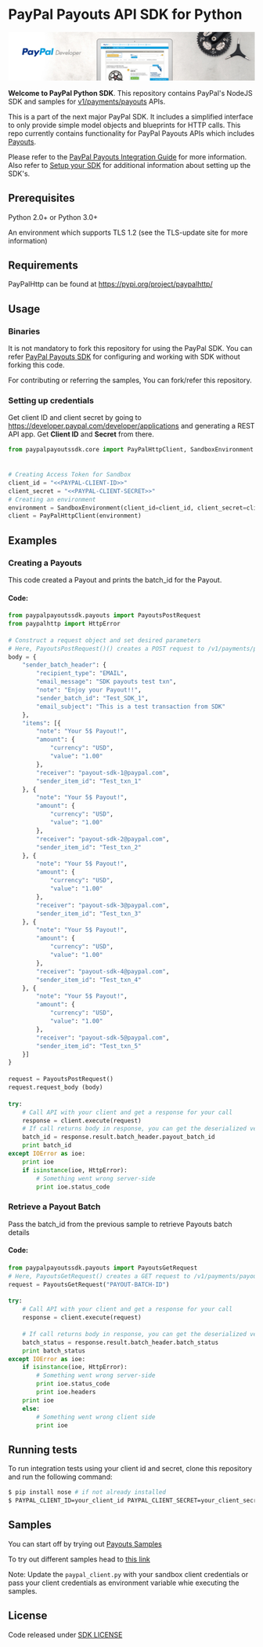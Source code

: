 # PayPal Payouts API SDK for Python

![PayPal Developer](homepage.jpg)

__Welcome to PayPal Python SDK__. This repository contains PayPal's NodeJS SDK and samples for [v1/payments/payouts](https://developer.paypal.com/docs/api/payments.payouts-batch/v1/) APIs.

This is a part of the next major PayPal SDK. It includes a simplified interface to only provide simple model objects and blueprints for HTTP calls. This repo currently contains functionality for PayPal Payouts APIs which includes [Payouts](https://developer.paypal.com/docs/api/payments.payouts-batch/v1/).

Please refer to the [PayPal Payouts Integration Guide](https://developer.paypal.com/docs/payouts/) for more information. Also refer to [Setup your SDK](https://developer.paypal.com/docs/payouts/reference/setup-sdk) for additional information about setting up the SDK's.

## Prerequisites

Python 2.0+ or Python 3.0+

An environment which supports TLS 1.2 (see the TLS-update site for more information)

## Requirements

PayPalHttp can be found at https://pypi.org/project/paypalhttp/

## Usage

### Binaries

It is not mandatory to fork this repository for using the PayPal SDK. You can refer [PayPal Payouts SDK](https://developer.paypal.com/docs/payouts/reference/setup-sdk/#install-the-sdk) for configuring and working with SDK without forking this code.

For contributing or referring the samples, You can fork/refer this repository. 

### Setting up credentials
Get client ID and client secret by going to https://developer.paypal.com/developer/applications and generating a REST API app. Get <b>Client ID</b> and <b>Secret</b> from there.

```python
from paypalpayoutssdk.core import PayPalHttpClient, SandboxEnvironment


# Creating Access Token for Sandbox
client_id = "<<PAYPAL-CLIENT-ID>>"
client_secret = "<<PAYPAL-CLIENT-SECRET>>"
# Creating an environment
environment = SandboxEnvironment(client_id=client_id, client_secret=client_secret)
client = PayPalHttpClient(environment)
```

## Examples

### Creating a Payouts
This code created a Payout and prints the batch_id for the Payout.
#### Code:
```python
from paypalpayoutssdk.payouts import PayoutsPostRequest
from paypalhttp import HttpError

# Construct a request object and set desired parameters
# Here, PayoutsPostRequest()() creates a POST request to /v1/payments/payouts
body = {
    "sender_batch_header": {
        "recipient_type": "EMAIL",
        "email_message": "SDK payouts test txn",
        "note": "Enjoy your Payout!!",
        "sender_batch_id": "Test_SDK_1",
        "email_subject": "This is a test transaction from SDK"
    },
    "items": [{
        "note": "Your 5$ Payout!",
        "amount": {
            "currency": "USD",
            "value": "1.00"
        },
        "receiver": "payout-sdk-1@paypal.com",
        "sender_item_id": "Test_txn_1"
    }, {
        "note": "Your 5$ Payout!",
        "amount": {
            "currency": "USD",
            "value": "1.00"
        },
        "receiver": "payout-sdk-2@paypal.com",
        "sender_item_id": "Test_txn_2"
    }, {
        "note": "Your 5$ Payout!",
        "amount": {
            "currency": "USD",
            "value": "1.00"
        },
        "receiver": "payout-sdk-3@paypal.com",
        "sender_item_id": "Test_txn_3"
    }, {
        "note": "Your 5$ Payout!",
        "amount": {
            "currency": "USD",
            "value": "1.00"
        },
        "receiver": "payout-sdk-4@paypal.com",
        "sender_item_id": "Test_txn_4"
    }, {
        "note": "Your 5$ Payout!",
        "amount": {
            "currency": "USD",
            "value": "1.00"
        },
        "receiver": "payout-sdk-5@paypal.com",
        "sender_item_id": "Test_txn_5"
    }]
}

request = PayoutsPostRequest()
request.request_body (body)

try:
    # Call API with your client and get a response for your call
    response = client.execute(request)
    # If call returns body in response, you can get the deserialized version from the result attribute of the response
    batch_id = response.result.batch_header.payout_batch_id
    print batch_id        
except IOError as ioe:
    print ioe
    if isinstance(ioe, HttpError):
        # Something went wrong server-side
        print ioe.status_code
```

### Retrieve a Payout Batch
Pass the batch_id from the previous sample to retrieve Payouts batch details

#### Code:
```python
from paypalpayoutssdk.payouts import PayoutsGetRequest
# Here, PayoutsGetRequest() creates a GET request to /v1/payments/payouts/<batch-id>
request = PayoutsGetRequest("PAYOUT-BATCH-ID")

try:
    # Call API with your client and get a response for your call
    response = client.execute(request)

    # If call returns body in response, you can get the deserialized version from the result attribute of the response
    batch_status = response.result.batch_header.batch_status
    print batch_status
except IOError as ioe:
    if isinstance(ioe, HttpError):
        # Something went wrong server-side
        print ioe.status_code
        print ioe.headers
	print ioe
    else:
        # Something went wrong client side
        print ioe
```

## Running tests

To run integration tests using your client id and secret, clone this repository and run the following command:
```sh
$ pip install nose # if not already installed
$ PAYPAL_CLIENT_ID=your_client_id PAYPAL_CLIENT_SECRET=your_client_secret nosetests --exe
```

## Samples

You can start off by trying out [Payouts Samples](samples/run_all.py)

To try out different samples head to [this link](samples)

Note: Update the `paypal_client.py` with your sandbox client credentials or pass your client credentials as environment variable whie executing the samples.


## License
Code released under [SDK LICENSE](LICENSE)  